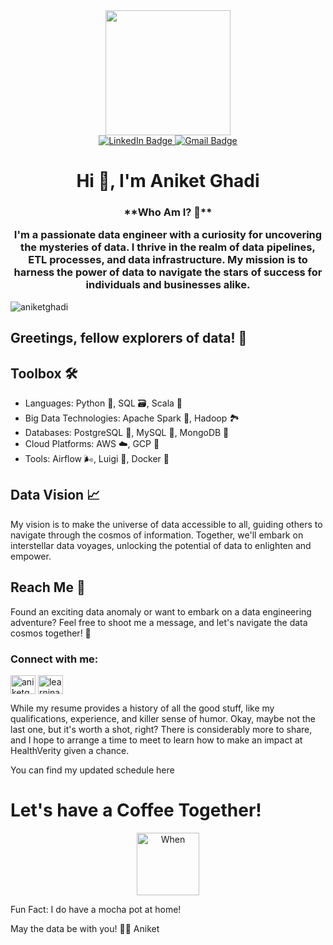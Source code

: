 <div id="header" align="center">
  <img src="https://media.giphy.com/media/uUYfPRYhKeX9m/giphy.gif" width="200"/>
</div>

<div id="badges" align="center">
  <a href="https://www.linkedin.com/in/aghadi/">
    <img src="https://img.shields.io/badge/LinkedIn-blue?style=for-the-badge&logo=linkedin&logoColor=white" alt="LinkedIn Badge"/>
  </a>
  <a href="aniketghadi50@gmail.com">
    <img src="https://img.shields.io/badge/Gmail-red?style=for-the-badge&logo=gmail&logoColor=white" alt="Gmail Badge"/>
  </a>
</div>

<h1 align="center">Hi 👋, I'm Aniket Ghadi</h1>
<h3 align="center">**Who Am I? 🔭**

I'm a passionate data engineer with a curiosity for uncovering the mysteries of data. I thrive in the realm of data pipelines, ETL processes, and data infrastructure. My mission is to harness the power of data to navigate the stars of success for individuals and businesses alike.</h3>

<p align="left"> <img src="https://komarev.com/ghpvc/?username=aniketghadi&label=Profile%20views&color=0e75b6&style=flat" alt="aniketghadi" /> </p>

## Greetings, fellow explorers of data! 🚀

## Toolbox 🛠️

- Languages: Python 🐍, SQL 🗃️, Scala 🚀
- Big Data Technologies: Apache Spark 🌟, Hadoop 🏞️
- Databases: PostgreSQL 🐘, MySQL 🌊, MongoDB 🍃
- Cloud Platforms: AWS ☁️, GCP 🌈
- Tools: Airflow 🌬️, Luigi 🎩, Docker 🐳


## Data Vision 📈

My vision is to make the universe of data accessible to all, guiding others to navigate through the cosmos of information. Together, we'll embark on interstellar data voyages, unlocking the potential of data to enlighten and empower.

## Reach Me 📡

Found an exciting data anomaly or want to embark on a data engineering adventure? Feel free to shoot me a message, and let's navigate the data cosmos together! 🚀


<h3 align="left">Connect with me:</h3>
<p align="left">
<a href="https://www.linkedin.com/in/aghadi/" target="blank"><img align="center" src="https://raw.githubusercontent.com/rahuldkjain/github-profile-readme-generator/master/src/images/icons/Social/linked-in-alt.svg" alt="aniketghadi/" height="30" width="40" /></a>
<a href="https://www.hackerrank.com/learninaghadi?hr_r=1" target="blank"><img align="center" src="https://raw.githubusercontent.com/rahuldkjain/github-profile-readme-generator/master/src/images/icons/Social/hackerrank.svg" alt="learninaghadi" height="30" width="40" /></a>
</p>

While my resume provides a history of all the good stuff, like my qualifications, experience, and killer sense of humor. Okay, maybe not the last one, but it's worth a shot, right? There is considerably more to share, and I hope to arrange a time to meet to learn how to make an impact at HealthVerity given a chance. 

You can find my updated schedule here
# Let's have a Coffee Together!

<div align="center">
  <a href="https://calendly.com/aniketghadi50/15min" target="_blank"><img src="https://media.giphy.com/media/8lhnWqlvLuWQ9TCQ23/giphy.gif" alt="When" height="100" width="100" /></a>
</div>

Fun Fact: I do have a mocha pot at home!

May the data be with you! 🌌✨
Aniket
